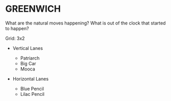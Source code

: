 # GREENWICH

What are the natural moves happening? What is out of the clock that started to happen?

Grid: 3x2

* Vertical Lanes
    - Patriarch
    - Big Car
    - Mooca

* Horizontal Lanes
    - Blue Pencil
    - Lilac Pencil
